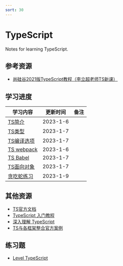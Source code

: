 ```yaml
---
sort: 30
---
```

# **TypeScript**

Notes for learning TypeScript.



## **参考资源**

- [尚硅谷2021版TypeScript教程（李立超老师TS新课）](https://www.bilibili.com/video/BV1Xy4y1v7S2?p=6)



## **学习进度**

| **学习内容**                                                 | **更新时间** | **备注**                                            |
| ------------------ | ------------ | ----------------------------------- |
| [TS简介](001.TS%E7%AE%80%E4%BB%8B.md) | 2023-1-6   |                                                     |
| [TS类型](002.TS%E7%B1%BB%E5%9E%8B.md) | 2023-1-7   |                                                     |
| [TS编译选项](003.TS%E7%BC%96%E8%AF%91%E9%80%89%E9%A1%B9.md) | 2023-1-7   |                          |
| [TS webpack](004.TS%20webpack.md) | 2023-1-6   |  |
| [TS Babel]( 005.TS%20Babel.md)| 2023-1-7   |                                                     |
| [TS面向对象](006.TS%E9%9D%A2%E5%90%91%E5%AF%B9%E8%B1%A1.md) | 2023-1-7   |                                                     |
| [贪吃蛇练习](https://github.com/ironartisan/front-notes/tree/master/TypeScript/code/chapt002) | 2023-1-9   |                                                     |



## **其他资源**

-   [TS官方文档](https://www.tslang.cn/docs/home.html)
-   [TypeScript 入门教程](https://ts.xcatliu.com/)
-   [深入理解 TypeScript](https://jkchao.github.io/typescript-book-chinese/)
-   [TS与各框架整合官方案例](https://www.tslang.cn/samples/index.html)



## **练习题**

- [Level TypeScript](https://type-level-typescript.com/)


